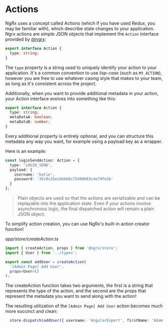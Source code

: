 # Actions

NgRx uses a concept called Actions (which if you have used Redux, you may be familiar with), which describe state changes to your application. Ngrx actions are simple JSON objects that implement the `Action` interface provided by [@ngrx](https://github.com/ngrx):

```typescript
export interface Action {
  type: string;
}
```

The `type` property is a string used to uniquely identify your action to your application. It's a common convention to use _lisp-case_ \(such as `MY_ACTION`\), however you are free to use whatever casing style that makes to your team, as long as it's consistent across the project.

Additionally, when you want to provide additional metadata in your action, your Action interface evolves into something like this:

```typescript
export interface Action {
  type: string;
  metaDataA: boolean;
  metaDataB: number;
}
```

Every additional property is entirely optional, and you can structure this metadata any way you want, for example using a payload key as a wrapper.

Here is an example:

```typescript
const loginSendAction: Action = {
  type: 'LOGIN_SEND',
  payload: {
    username: 'katie',
    password: '35c0cd1ecbbb68c75498b83c4e79fe2b'
  }
};
```

> Plain objects are used so that the actions are serializable and can be replayable into the application state. Even if your actions involve asynchronous logic, the final dispatched action will remain a plain JSON object.

To simplify action creation, you can use NgRx's built-in action creator function!

_app/store/createAction.ts_

```typescript
import { createAction, props } from '@ngrx/store';
import { User } from '../types';

export const addUser = createAction(
  '[Admin Page] Add User',
  props<User>()
);
```

The createAction function takes two arguments, the first is a string that represents the type of the action, and the second are the props that represent the metadata you want to send along with the action!

The resulting utilization of the `[Admin Page] Add User` action becomes much more succinct and clean:

```typescript
  store.dispatch(addUser({ username: 'AngularExpert', firstName: 'Adam', lastName: 'Sandler' }));
```

